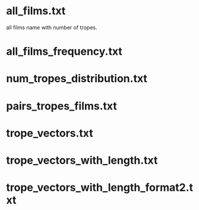 # all_films.txt  
  all films name with number of tropes. 

# all_films_frequency.txt  

# num_tropes_distribution.txt  

# pairs_tropes_films.txt  

# trope_vectors.txt  

# trope_vectors_with_length.txt  

# trope_vectors_with_length_format2.txt

